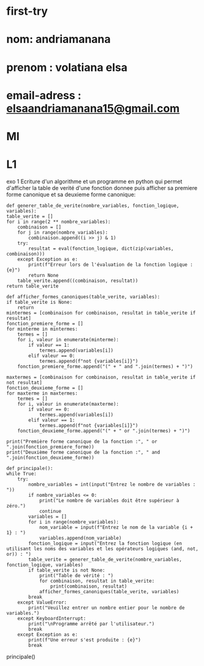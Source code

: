 # first-try
# nom: andriamanana
# prenom : volatiana elsa
# email-adress : elsaandriamanana15@gmail.com
# MI 
# L1

exo 1
Ecriture d'un algorithme et un programme en python qui permet d'afficher la table de verité d'une fonction donnee 
puis afficher sa premiere forme canonique et sa deuxieme forme canonique:


    def generer_table_de_verite(nombre_variables, fonction_logique, variables):
    table_verite = []
    for i in range(2 ** nombre_variables):
        combinaison = []
        for j in range(nombre_variables):
            combinaison.append((i >> j) & 1)
        try:
            resultat = eval(fonction_logique, dict(zip(variables, combinaison)))
        except Exception as e:
            print(f"Erreur lors de l'évaluation de la fonction logique : {e}")
            return None
        table_verite.append((combinaison, resultat))
    return table_verite

    def afficher_formes_canoniques(table_verite, variables):
    if table_verite is None:
        return
    mintermes = [combinaison for combinaison, resultat in table_verite if resultat]
    fonction_premiere_forme = []
    for minterme in mintermes:
        termes = []
        for i, valeur in enumerate(minterme):
            if valeur == 1:
                termes.append(variables[i])
            elif valeur == 0:
                termes.append(f"not {variables[i]}")
        fonction_premiere_forme.append("(" + " and ".join(termes) + ")")

    maxtermes = [combinaison for combinaison, resultat in table_verite if not resultat]
    fonction_deuxieme_forme = []
    for maxterme in maxtermes:
        termes = []
        for i, valeur in enumerate(maxterme):
            if valeur == 0:
                termes.append(variables[i])
            elif valeur == 1:
                termes.append(f"not {variables[i]}")
        fonction_deuxieme_forme.append("(" + " or ".join(termes) + ")")

    print("Première forme canonique de la fonction :", " or ".join(fonction_premiere_forme))
    print("Deuxième forme canonique de la fonction :", " and ".join(fonction_deuxieme_forme))

    def principale():
    while True:
        try:
            nombre_variables = int(input("Entrez le nombre de variables : "))
            if nombre_variables <= 0:
                print("Le nombre de variables doit être supérieur à zéro.")
                continue
            variables = []
            for i in range(nombre_variables):
                nom_variable = input(f"Entrez le nom de la variable {i + 1} : ")
                variables.append(nom_variable)
            fonction_logique = input("Entrez la fonction logique (en utilisant les noms des variables et les opérateurs logiques (and, not, or)) : ")
            table_verite = generer_table_de_verite(nombre_variables, fonction_logique, variables)
            if table_verite is not None:
                print("Table de vérité : ")
                for combinaison, resultat in table_verite:
                    print(combinaison, resultat)
                afficher_formes_canoniques(table_verite, variables)
            break
        except ValueError:
            print("Veuillez entrer un nombre entier pour le nombre de variables.")
        except KeyboardInterrupt:
            print("\nProgramme arrêté par l'utilisateur.")
            break
        except Exception as e:
            print(f"Une erreur s'est produite : {e}")
            break

principale()
